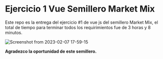 # Ejercicio 1 Vue Semillero Market Mix

Este repo es la entrega del ejercicio #1 de vue js del semillero Market Mix, el total de tiempo para terminar todos los requirimientos fue de 3 horas y 8 minutos.

![Screenshot from 2023-02-07 17-59-15](https://user-images.githubusercontent.com/82120052/217386213-44d93095-342c-4673-a330-b3e3f8df9bbd.png)



**Agradezco la oportunidad de este semillero.**
